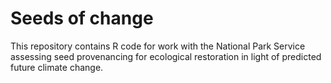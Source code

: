# Seeds of change

This repository contains R code for work with the National Park Service assessing seed provenancing for ecological restoration in light of predicted future climate change.
